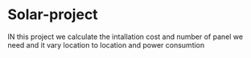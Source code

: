# Solar-project

  IN this project we calculate the intallation cost and number of panel we need and it vary location to location and power consumtion 
